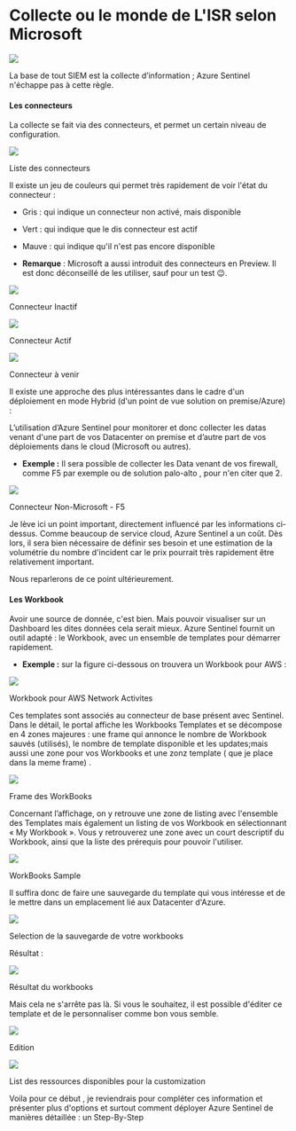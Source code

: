 # Collecte ou le monde de L'ISR selon Microsoft

![](https://github.com/Sdeloison/Univers-Azure/blob/main/assets/2019/10/pexels-photo-414812.jpeg?w=1024)

La base de tout SIEM est la collecte d’information ; Azure Sentinel n'échappe pas à cette règle.

#### Les connecteurs

La collecte se fait via des connecteurs, et permet un certain niveau de configuration.

![](https://github.com/Sdeloison/Univers-Azure/blob/main/assets/2019/10/image.png?w=780)

Liste des connecteurs

Il existe un jeu de couleurs qui permet très rapidement de voir l'état du connecteur :

-   Gris : qui indique un connecteur non activé, mais disponible
-   Vert : qui indique que le dis connecteur est actif
-   Mauve : qui indique qu'il n'est pas encore disponible

-   **Remarque** : Microsoft a aussi introduit des connecteurs en Preview. Il est donc déconseillé de les utiliser, sauf pour un test 😉.

![](https://github.com/Sdeloison/Univers-Azure/blob/main/assets/019/10/image-1.png?w=807)

Connecteur Inactif

![](https://github.com/Sdeloison/Univers-Azure/blob/main/assets/2019/10/image-2.png?w=845)

Connecteur Actif

![](https://github.com/Sdeloison/Univers-Azure/blob/main/assets/2019/10/image-3.png?w=821)

Connecteur à venir

Il existe une approche des plus intéressantes dans le cadre d'un déploiement en mode Hybrid (d'un point de vue solution on premise/Azure) :

L’utilisation d’Azure Sentinel pour monitorer et donc collecter les datas venant d'une part de vos Datacenter on premise et d’autre part de vos déploiements dans le cloud (Microsoft ou autres).

-   **Exemple :** Il sera possible de collecter les Data venant de vos firewall, comme F5 par exemple ou de solution palo-alto , pour n'en citer que 2.

![](https://github.com/Sdeloison/Univers-Azure/blob/main/assets/2019/10/image-4.png?w=796)

Connecteur Non-Microsoft - F5

Je lève ici un point important, directement influencé par les informations ci-dessus. Comme beaucoup de service cloud, Azure Sentinel a un coût. Dès lors, il sera bien nécessaire de définir ses besoin et une estimation de la volumétrie du nombre d'incident car le prix pourrait très rapidement être relativement important.

Nous reparlerons de ce point ultérieurement.  

#### Les Workbook

Avoir une source de donnée, c'est bien. Mais pouvoir visualiser sur un Dashboard les dites données cela serait mieux. Azure Sentinel fournit un outil adapté : le Workbook, avec un ensemble de templates pour démarrer rapidement.

-   **Exemple :** sur la figure ci-dessous on trouvera un Workbook pour AWS :

![](https://github.com/Sdeloison/Univers-Azure/blob/main/assets/2019/10/image-5.png?w=1024)

Workbook pour AWS Network Activites

Ces templates sont associés au connecteur de base présent avec Sentinel. Dans le détail, le portal affiche les Workbooks Templates et se décompose en 4 zones majeures : une frame qui annonce le nombre de Workbook sauvés (utilisés), le nombre de template disponible et les updates;mais aussi une zone pour vos Workbooks et une zonz template ( que je place dans la meme frame) .

![](https://github.com/Sdeloison/Univers-Azure/blob/main/assets/2019/10/image-6.png?w=1024)

Frame des WorkBooks

Concernant l’affichage, on y retrouve une zone de listing avec l'ensemble des Templates mais également un listing de vos Workbook en sélectionnant « My Workbook ». Vous y retrouverez une zone avec un court descriptif du Workbook, ainsi que la liste des prérequis pour pouvoir l'utiliser.

![](https://github.com/Sdeloison/Univers-Azure/blob/main/assets/2019/10/image-7.png?w=531)

WorkBooks Sample

Il suffira donc de faire une sauvegarde du template qui vous intéresse et de le mettre dans un emplacement lié aux Datacenter d'Azure.

![](https://github.com/Sdeloison/Univers-Azure/blob/main/assets/2019/10/image-8.png?w=1024)

Selection de la sauvegarde de votre workbooks

Résultat :

![](https://github.com/Sdeloison/Univers-Azure/blob/main/assets/2019/10/image-9.png?w=1024)

Résultat du workbooks

Mais cela ne s'arrête pas là. Si vous le souhaitez, il est possible d'éditer ce template et de le personnaliser comme bon vous semble.

![](https://github.com/Sdeloison/Univers-Azure/blob/main/assets/2019/10/image-11.png?w=1024)

Edition

![](https://github.com/Sdeloison/Univers-Azure/blob/main/assets/2019/10/image-12.png?w=612)

List des ressources disponibles pour la customization

Voila pour ce début , je reviendrais pour compléter ces information et présenter plus d'options et surtout comment déployer Azure Sentinel de manières détaillée : un Step-By-Step

